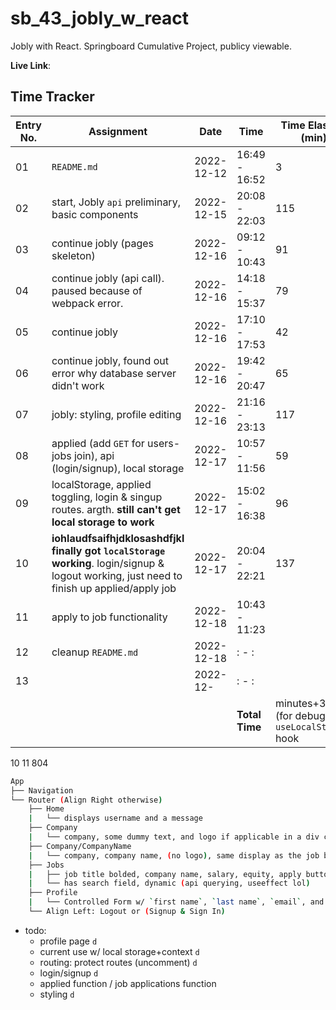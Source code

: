 # sb_43_jobly_w_react
Jobly with React. Springboard Cumulative Project, publicy viewable.

**Live Link**:

## Time Tracker
|Entry No.|Assignment|Date|Time|Time Elasped (min)|
|-|-|-|-|-|
|01|`README.md`|2022-12-12|16:49 - 16:52|3|
|02|start, Jobly `api` preliminary, basic components|2022-12-15|20:08 - 22:03|115|
|03|continue jobly (pages skeleton)|2022-12-16|09:12 - 10:43|91|
|04|continue jobly (api call). paused because of webpack error.|2022-12-16|14:18 - 15:37|79|
|05|continue jobly|2022-12-16|17:10 - 17:53|42|
|06|continue jobly, found out error why database server didn't work|2022-12-16|19:42 - 20:47|65|
|07|jobly: styling, profile editing|2022-12-16|21:16 - 23:13|117|
|08|applied (add `GET` for users-jobs join), api (login/signup), local storage|2022-12-17|10:57 - 11:56|59|
|09|localStorage, applied toggling, login & singup routes. argth. **still can't get local storage to work** |2022-12-17|15:02 - 16:38|96|
|10|**iohlaudfsaifhjdklosashdfjkl finally got `localStorage` working**. login/signup & logout working, just need to finish up applied/apply job|2022-12-17|20:04 - 22:21|137|
|11|apply to job functionality|2022-12-18|10:43 - 11:23||
|12|cleanup `README.md`|2022-12-18|: - :||
|13||2022-12-|: - :||
||||**Total Time**| minutes+3 hrs (for debugging `useLocalStorage` hook|
10	11
804

```sh
App
├──	Navigation
└──	Router (Align Right otherwise)
	├── Home
	|	└──	displays username and a message
	├──	Company
	|	└──	company, some dummy text, and logo if applicable in a div card. click on it to load the company name route.
	├──	Company/CompanyName
	|	└──	company, company name, (no logo), same display as the job board and job listing has matching functionality (see `Jobs`) minus the dynamic search field.
	├──	Jobs
	|	├──	job title bolded, company name, salary, equity, apply button (prevent default) but will toggle between `apply` and `applied`.
	|	└──	has search field, dynamic (api querying, useeffect lol)
	├──	Profile
	|	└──	Controlled Form w/ `first name`, `last name`, `email`, and `password` (for verification)
	└── Align Left: Logout or (Signup & Sign In)
```

- todo:
	- profile page							`d`
	- current use w/ local storage+context	`d`
	- routing: protect routes (uncomment)	`d`
	- login/signup							`d`
	- applied function / job applications function
	- styling								`d`